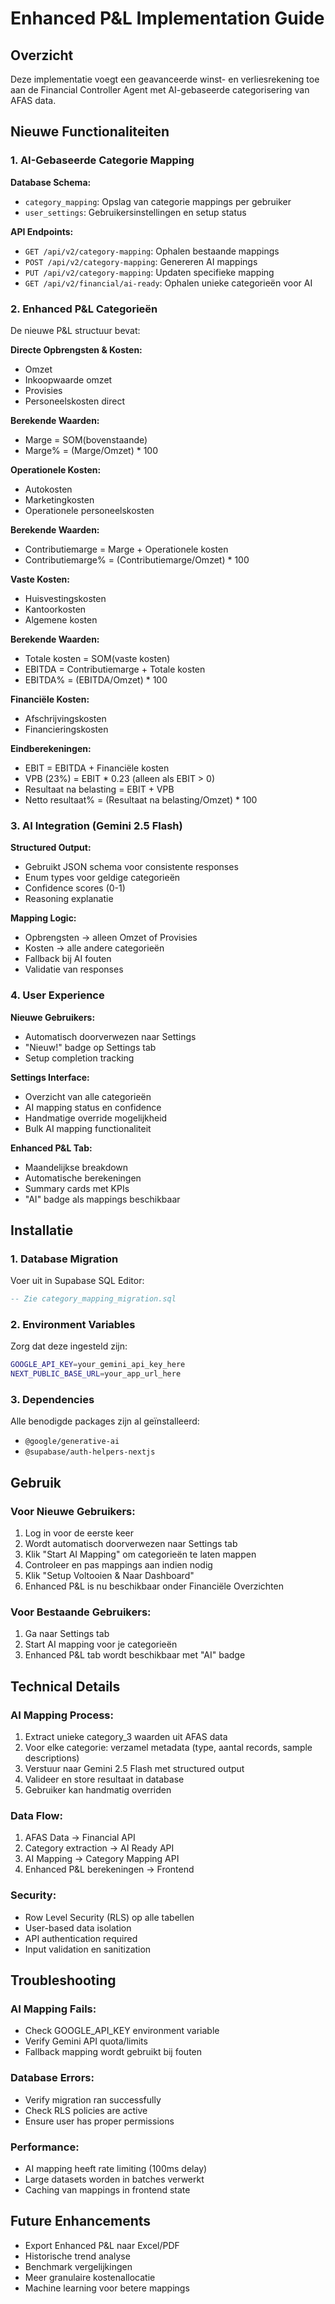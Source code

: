 # Enhanced P&L Implementation Guide

## Overzicht

Deze implementatie voegt een geavanceerde winst- en verliesrekening toe aan de Financial Controller Agent met AI-gebaseerde categorisering van AFAS data.

## Nieuwe Functionaliteiten

### 1. AI-Gebaseerde Categorie Mapping

**Database Schema:**
- `category_mapping`: Opslag van categorie mappings per gebruiker
- `user_settings`: Gebruikersinstellingen en setup status

**API Endpoints:**
- `GET /api/v2/category-mapping`: Ophalen bestaande mappings
- `POST /api/v2/category-mapping`: Genereren AI mappings
- `PUT /api/v2/category-mapping`: Updaten specifieke mapping
- `GET /api/v2/financial/ai-ready`: Ophalen unieke categorieën voor AI

### 2. Enhanced P&L Categorieën

De nieuwe P&L structuur bevat:

**Directe Opbrengsten & Kosten:**
- Omzet
- Inkoopwaarde omzet
- Provisies  
- Personeelskosten direct

**Berekende Waarden:**
- Marge = SOM(bovenstaande)
- Marge% = (Marge/Omzet) * 100

**Operationele Kosten:**
- Autokosten
- Marketingkosten
- Operationele personeelskosten

**Berekende Waarden:**
- Contributiemarge = Marge + Operationele kosten
- Contributiemarge% = (Contributiemarge/Omzet) * 100

**Vaste Kosten:**
- Huisvestingskosten
- Kantoorkosten
- Algemene kosten

**Berekende Waarden:**
- Totale kosten = SOM(vaste kosten)
- EBITDA = Contributiemarge + Totale kosten
- EBITDA% = (EBITDA/Omzet) * 100

**Financiële Kosten:**
- Afschrijvingskosten
- Financieringskosten

**Eindberekeningen:**
- EBIT = EBITDA + Financiële kosten
- VPB (23%) = EBIT * 0.23 (alleen als EBIT > 0)
- Resultaat na belasting = EBIT + VPB
- Netto resultaat% = (Resultaat na belasting/Omzet) * 100

### 3. AI Integration (Gemini 2.5 Flash)

**Structured Output:**
- Gebruikt JSON schema voor consistente responses
- Enum types voor geldige categorieën
- Confidence scores (0-1)
- Reasoning explanatie

**Mapping Logic:**
- Opbrengsten → alleen Omzet of Provisies
- Kosten → alle andere categorieën
- Fallback bij AI fouten
- Validatie van responses

### 4. User Experience

**Nieuwe Gebruikers:**
- Automatisch doorverwezen naar Settings
- "Nieuw!" badge op Settings tab
- Setup completion tracking

**Settings Interface:**
- Overzicht van alle categorieën
- AI mapping status en confidence
- Handmatige override mogelijkheid
- Bulk AI mapping functionaliteit

**Enhanced P&L Tab:**
- Maandelijkse breakdown
- Automatische berekeningen
- Summary cards met KPIs
- "AI" badge als mappings beschikbaar

## Installatie

### 1. Database Migration

Voer uit in Supabase SQL Editor:
```sql
-- Zie category_mapping_migration.sql
```

### 2. Environment Variables

Zorg dat deze ingesteld zijn:
```bash
GOOGLE_API_KEY=your_gemini_api_key_here
NEXT_PUBLIC_BASE_URL=your_app_url_here
```

### 3. Dependencies

Alle benodigde packages zijn al geïnstalleerd:
- `@google/generative-ai`
- `@supabase/auth-helpers-nextjs`

## Gebruik

### Voor Nieuwe Gebruikers:

1. Log in voor de eerste keer
2. Wordt automatisch doorverwezen naar Settings tab
3. Klik "Start AI Mapping" om categorieën te laten mappen
4. Controleer en pas mappings aan indien nodig
5. Klik "Setup Voltooien & Naar Dashboard"
6. Enhanced P&L is nu beschikbaar onder Financiële Overzichten

### Voor Bestaande Gebruikers:

1. Ga naar Settings tab
2. Start AI mapping voor je categorieën
3. Enhanced P&L tab wordt beschikbaar met "AI" badge

## Technical Details

### AI Mapping Process:

1. Extract unieke category_3 waarden uit AFAS data
2. Voor elke categorie: verzamel metadata (type, aantal records, sample descriptions)
3. Verstuur naar Gemini 2.5 Flash met structured output
4. Valideer en store resultaat in database
5. Gebruiker kan handmatig overriden

### Data Flow:

1. AFAS Data → Financial API
2. Category extraction → AI Ready API  
3. AI Mapping → Category Mapping API
4. Enhanced P&L berekeningen → Frontend

### Security:

- Row Level Security (RLS) op alle tabellen
- User-based data isolation
- API authentication required
- Input validation en sanitization

## Troubleshooting

### AI Mapping Fails:
- Check GOOGLE_API_KEY environment variable
- Verify Gemini API quota/limits
- Fallback mapping wordt gebruikt bij fouten

### Database Errors:
- Verify migration ran successfully
- Check RLS policies are active
- Ensure user has proper permissions

### Performance:
- AI mapping heeft rate limiting (100ms delay)
- Large datasets worden in batches verwerkt
- Caching van mappings in frontend state

## Future Enhancements

- Export Enhanced P&L naar Excel/PDF
- Historische trend analyse
- Benchmark vergelijkingen
- Meer granulaire kostenallocatie
- Machine learning voor betere mappings
